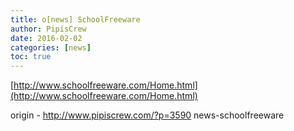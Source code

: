 ```yaml
---
title: o[news] SchoolFreeware
author: PipisCrew
date: 2016-02-02
categories: [news]
toc: true
---
```


[http://www.schoolfreeware.com/Home.html](http://www.schoolfreeware.com/Home.html)

origin - http://www.pipiscrew.com/?p=3590 news-schoolfreeware